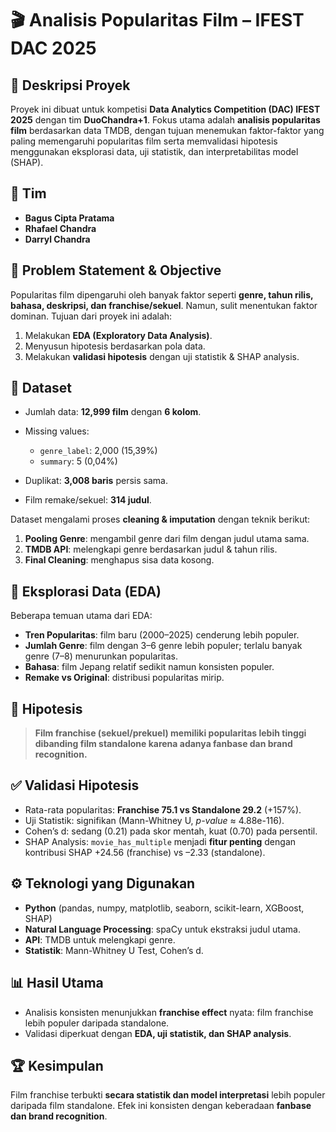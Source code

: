# 🎬 Analisis Popularitas Film – IFEST DAC 2025

## 📌 Deskripsi Proyek

Proyek ini dibuat untuk kompetisi **Data Analytics Competition (DAC) IFEST 2025** dengan tim **DuoChandra+1**.
Fokus utama adalah **analisis popularitas film** berdasarkan data TMDB, dengan tujuan menemukan faktor-faktor yang paling memengaruhi popularitas film serta memvalidasi hipotesis menggunakan eksplorasi data, uji statistik, dan interpretabilitas model (SHAP).

## 👥 Tim

* **Bagus Cipta Pratama**
* **Rhafael Chandra**
* **Darryl Chandra**

## 🎯 Problem Statement & Objective

Popularitas film dipengaruhi oleh banyak faktor seperti **genre, tahun rilis, bahasa, deskripsi, dan franchise/sekuel**.
Namun, sulit menentukan faktor dominan.
Tujuan dari proyek ini adalah:

1. Melakukan **EDA (Exploratory Data Analysis)**.
2. Menyusun hipotesis berdasarkan pola data.
3. Melakukan **validasi hipotesis** dengan uji statistik & SHAP analysis.

## 📂 Dataset

* Jumlah data: **12,999 film** dengan **6 kolom**.
* Missing values:

  * `genre_label`: 2,000 (15,39%)
  * `summary`: 5 (0,04%)
* Duplikat: **3,008 baris** persis sama.
* Film remake/sekuel: **314 judul**.

Dataset mengalami proses **cleaning & imputation** dengan teknik berikut:

1. **Pooling Genre**: mengambil genre dari film dengan judul utama sama.
2. **TMDB API**: melengkapi genre berdasarkan judul & tahun rilis.
3. **Final Cleaning**: menghapus sisa data kosong.

## 🔎 Eksplorasi Data (EDA)

Beberapa temuan utama dari EDA:

* **Tren Popularitas**: film baru (2000–2025) cenderung lebih populer.
* **Jumlah Genre**: film dengan 3–6 genre lebih populer; terlalu banyak genre (7–8) menurunkan popularitas.
* **Bahasa**: film Jepang relatif sedikit namun konsisten populer.
* **Remake vs Original**: distribusi popularitas mirip.

## 🧪 Hipotesis

> **Film franchise (sekuel/prekuel) memiliki popularitas lebih tinggi dibanding film standalone karena adanya fanbase dan brand recognition.**

## ✅ Validasi Hipotesis

* Rata-rata popularitas: **Franchise 75.1 vs Standalone 29.2** (+157%).
* Uji Statistik: signifikan (Mann-Whitney U, *p-value* ≈ 4.88e-116).
* Cohen’s d: sedang (0.21) pada skor mentah, kuat (0.70) pada persentil.
* SHAP Analysis: `movie_has_multiple` menjadi **fitur penting** dengan kontribusi SHAP +24.56 (franchise) vs –2.33 (standalone).

## ⚙️ Teknologi yang Digunakan

* **Python** (pandas, numpy, matplotlib, seaborn, scikit-learn, XGBoost, SHAP)
* **Natural Language Processing**: spaCy untuk ekstraksi judul utama.
* **API**: TMDB untuk melengkapi genre.
* **Statistik**: Mann-Whitney U Test, Cohen’s d.

## 📊 Hasil Utama

* Analisis konsisten menunjukkan **franchise effect** nyata: film franchise lebih populer daripada standalone.
* Validasi diperkuat dengan **EDA, uji statistik, dan SHAP analysis**.

## 🏆 Kesimpulan

Film franchise terbukti **secara statistik dan model interpretasi** lebih populer daripada film standalone. Efek ini konsisten dengan keberadaan **fanbase dan brand recognition**.
